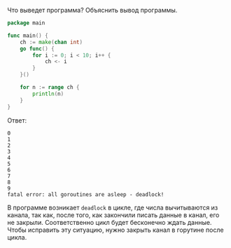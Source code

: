 Что выведет программа? Объяснить вывод программы.

```go
package main

func main() {
	ch := make(chan int)
	go func() {
		for i := 0; i < 10; i++ {
			ch <- i
		}
	}()

	for n := range ch {
		println(n)
	}
}
```

Ответ:
```
0
1
2
3
4
5
6
7
8
9
fatal error: all goroutines are asleep - deadlock!
```

В программе возникает `deadlock` в цикле, где числа вычитываются из канала, так как, после того, как закончили писать данные в канал, его не закрыли. Соответственно цикл будет бесконечно ждать данные. Чтобы исправить эту ситуацию, нужно закрыть канал в горутине после цикла.